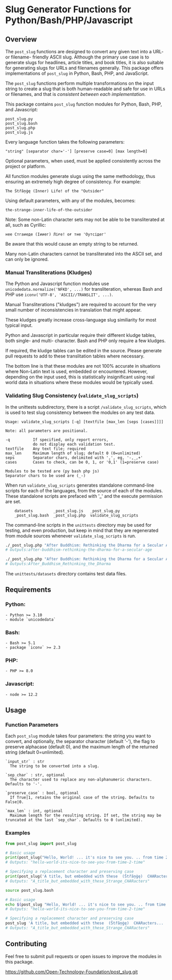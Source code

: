 # Slug Generator Functions for Python/Bash/PHP/Javascript

## Overview

The `post_slug` functions are designed to convert any given text into a URL- or filename- friendly ASCII slug.  Although the primary use case is to generate slugs for headlines, article titles, and book titles, it is also suitable for generating slugs for URLs and filenames generally. This package offers implementations of `post_slug` in Python, Bash, PHP, and JavaScript.

The `post_slug` functions perform multiple transformations on the input string to create a slug that is both human-readable and safe for use in URLs or filenames, and that is _consistent between each implementation_.

This package contains `post_slug` function modules for Python, Bash, PHP, and Javascript:

	post_slug.py
	post_slug.bash
	post_slug.php
	post_slug.js

Every language function takes the following parameters:

	"string" [separator char='-'] [preserve case=0] [max length=0]

Optional parameters, when used, must be applied consistently across the project or platform.

All function modules generate slugs using the same methodology, thus ensuring an extremely high degree of consistency. For example:

	The Ŝtřãņġę (Inner) Life! of the "Outsider"

Using default parameters, with any of the modules, becomes:

	the-strange-inner-life-of-the-outsider

Note: Some non-Latin character sets may not be able to be transliterated at all, such as Cyrillic:

	нее Стгаиеде (Іииег) Ліғе! оғ тне 'Оутсідег'

Be aware that this would cause an empty string to be returned.

Many non-Latin characters cannot be transliterated into the ASCII set, and can only be ignored.


### Manual Transliterations (Kludges)

The Python and Javascript function modules use `	unicodedata.normalize('NFKD', ...)` for transliteration, whereas Bash and PHP use `iconv('UTF-8', 'ASCII//TRANSLIT', ...)`.

Manual Transliterations ("kludges") are required to account for the very small number of inconsistencies in translation that might
appear.

These kludges greatly increase cross-language slug similiarity for most typical input.

Python and Javascript in particular require their different kludge tables, both single- and multi- character.  Bash and PHP only require a few kludges.

If required, the kludge tables can be edited in the source.   Please generate pull requests to add to these translitation tables where necessary.

The bottom line is that these modules are not 100% accurate in situations where Non-Latin text is used, embedded or encountered. However, depending on the input used, this is statistically insignificant using real world data in situations where these modules would be typically used.

### Validating Slug Consistency (`validate_slug_scripts`)

In the unittests subdirectory, there is a script `/validate_slug_scripts`, which is used to test slug consistency between the modules on any test data.

	Usage: validate_slug_scripts [-q] [textfile [max_len [seps [cases]]]]

	Note: all parameters are positional.

	-q         	If specified, only report errors, 
				do not display each validation test.
	textfile   	Any text file; required
	max_len    	Maximum length of slug; default 0 (0=unlimited)
	seps       	Separator chars, delimited with ',', eg, '-,_,+'
	cases      	Cases to check, can be 0, 1, or '0,1' (1=preserve case)

	Modules to be tested are (py bash php js)
	Separator chars to be used are (_-)

When run `validate_slug_scripts` generates standalone command-line scripts for each of the languages, from the source of each of the modules.  These standalone scripts are prefaced with '\_' and the execute permission are set.

```.../post_slug/unittests$ ls
	datasets         _post_slug.js   _post_slug.py
	_post_slug.bash  _post_slug.php  validate_slug_scripts
```

The command-line scripts in the `unittests` directory may be used for testing, and even production, but keep in mind that they are regenerated from module sources whenever `validate_slug_scripts` is run.

```bash
./_post_slug.php "After Buddhism: Rethinking the Dharma for a Secular Age"
# Outputs:after-buddhism-rethinking-the-dharma-for-a-secular-age

./_post_slug.php "After Buddhism: Rethinking the Dharma for a Secular Age" '_' 1 40
# Outputs:After_Buddhism_Rethinking_the_Dharma
```

The `unittests/datasets` directory contains test data files.

## Requirements

### Python:
	- Python >= 3.10
	- module `unicodedata`

### Bash:
    - Bash >= 5.1
    - package `iconv` >= 2.3

### PHP:
    - PHP >= 8.0 

### Javascript:
	- node >= 12.2


## Usage

### Function Parameters

Each `post_slug` module takes four parameters: the string you want to convert, and optionally, the separator character (default '-'), the flag to preserve alphacase (default 0), and the maximum length of the returned string (default 0=unlimited).

	`input_str` : str
      The string to be converted into a slug.

  	`sep_char` : str, optional
      The character used to replace any non-alphanumeric characters. Defaults to '-'.

  	`preserve_case` : bool, optional
      If True|1, retains the original case of the string. Defaults to False|0.

  	`max_len` : int, optional
      Maximum length for the resulting string. If set, the string may be truncated at the last `sep_char`. Defaults to 0 (unlimited).

### Examples

```python
from post_slug import post_slug

# Basic usage
print(post_slug("Hello, World! ... it's nice to see you. .. from time 2 time ;)...."))  
# Outputs: "hello-world-its-nice-to-see-you-from-time-2-time"

# Specifying a replacement character and preserving case
print(post_slug('A title, but embedded with these  (Ŝtřãņġę)  CHARacters... !^_^! ', '_', True))
# Outputs: "A_title_but_embedded_with_these_Strange_CHARacters"
```

```bash
source post_slug.bash

# Basic usage
echo $(post_slug "Hello, World! ... it's nice to see you. .. from time 2 time ;)....")
# Outputs: "hello-world-its-nice-to-see-you-from-time-2-time"

# Specifying a replacement character and preserving case
post_slug 'A title, but embedded with these  (Ŝtřãņġę)  CHARacters... !^_^! ' '_' 1
# Outputs: "A_title_but_embedded_with_these_Strange_CHARacters"
```


## Contributing

Feel free to submit pull requests or open issues to improve the modules in this package.

https://github.com/Open-Technology-Foundation/post_slug.git

